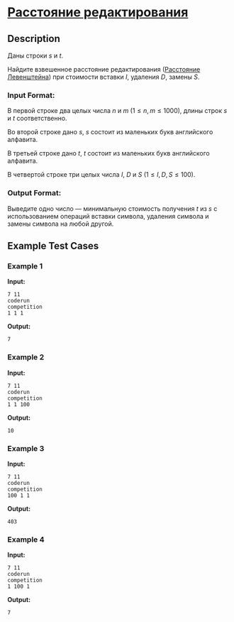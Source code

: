 # [Расстояние редактирования](link)

## Description

Даны строки $s$ и $t$.

Найдите взвешенное расстояние редактирования ([Расстояние Левенштейна](https://ru.wikipedia.org/wiki/Расстояние_Левенштейна)) при стоимости вставки $I$, удаления $D$, замены $S$.

### Input Format:


В первой строке два целых числа $n$ и $m$ ($1 \le n, m \le 1000$), длины строк $s$ и $t$ соответственно.

Во второй строке дано $s$, $s$ состоит из маленьких букв английского алфавита.

В третьей строке дано $t$, $t$ состоит из маленьких букв английского алфавита.

В четвертой строке три целых числа $I$, $D$ и $S$ ($1 \le I, D, S \le 100$).

### Output Format:


Выведите одно число — минимальную стоимость получения $t$ из $s$ с использованием операций вставки символа, удаления символа и замены символа на любой другой.

## Example Test Cases

### Example 1

**Input:**
```
7 11
coderun
competition
1 1 1

```

**Output:**
```
7

```

### Example 2

**Input:**
```
7 11
coderun
competition
1 1 100

```

**Output:**
```
10

```

### Example 3

**Input:**
```
7 11
coderun
competition
100 1 1

```

**Output:**
```
403

```

### Example 4

**Input:**
```
7 11
coderun
competition
1 100 1

```

**Output:**
```
7

```

